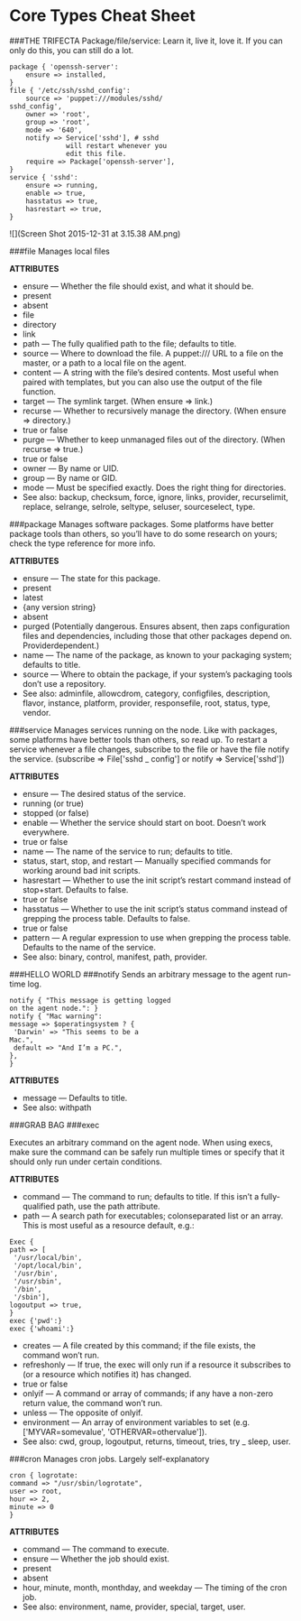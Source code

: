 # Core Types Cheat Sheet

###THE TRIFECTA
Package/file/service: Learn it, live it, love it. If you can
only do this, you can still do a lot.

```
package { 'openssh-server':
    ensure => installed,
}
file { '/etc/ssh/sshd_config':
    source => 'puppet:///modules/sshd/
sshd_config',
    owner => 'root',
    group => 'root',
    mode => '640',
    notify => Service['sshd'], # sshd
              will restart whenever you
              edit this file.
    require => Package['openssh-server'],
}
service { 'sshd':
    ensure => running,
    enable => true,
    hasstatus => true,
    hasrestart => true,
}
```

![](Screen Shot 2015-12-31 at 3.15.38 AM.png)

###file
Manages local files

**ATTRIBUTES**
* ensure — Whether the file should exist, and what it
should be.
* present
* absent
* file
* directory
* link
* path — The fully qualified path to the file; defaults
to title.
* source — Where to download the file. A puppet:///
URL to a file on the master, or a path to a local file on
the agent.
* content — A string with the file’s desired contents.
Most useful when paired with templates, but you can
also use the output of the file function.
* target — The symlink target. (When ensure => link.)
* recurse — Whether to recursively manage the
directory. (When ensure => directory.)
 * true or false
* purge — Whether to keep unmanaged files out of the
directory. (When recurse => true.)
 * true or false
* owner — By name or UID.
* group — By name or GID.
* mode — Must be specified exactly. Does the right thing
for directories.
* See also: backup, checksum, force, ignore,
links, provider, recurselimit, replace,
selrange, selrole, seltype, seluser,
sourceselect, type.

###package
Manages software packages. Some platforms have better
package tools than others, so you’ll have to do some
research on yours; check the type reference for more info.

**ATTRIBUTES**
* ensure — The state for this package.
 * present
 * latest
 * {any version string}
 * absent
 * purged (Potentially dangerous. Ensures absent, then
   zaps configuration files and dependencies, including
   those that other packages depend on. Providerdependent.)
* name — The name of the package, as known to your
packaging system; defaults to title.
* source — Where to obtain the package, if your
system’s packaging tools don’t use a repository.
* See also: adminfile, allowcdrom, category,
configfiles, description, flavor, instance,
platform, provider, responsefile, root,
status, type, vendor.

###service
Manages services running on the node. Like with
packages, some platforms have better tools than others,
so read up. To restart a service whenever a file changes,
subscribe to the file or have the file notify the service.
(subscribe => File['sshd _ config'] or notify
=> Service['sshd'])

**ATTRIBUTES**
* ensure — The desired status of the service.
 * running (or true)
 * stopped (or false)
* enable — Whether the service should start on boot.
Doesn’t work everywhere.
 * true or false
* name — The name of the service to run; defaults
to title.
* status, start, stop, and restart — Manually
specified commands for working around bad init
scripts.
* hasrestart — Whether to use the init script’s restart
command instead of stop+start. Defaults to false.
 * true or false
* hasstatus — Whether to use the init script’s status
command instead of grepping the process table.
Defaults to false.
 * true or false
* pattern — A regular expression to use when
grepping the process table. Defaults to the name of
the service.
* See also: binary, control, manifest, path,
provider.

###HELLO WORLD
###notify
Sends an arbitrary message to the agent run-time log.

```
notify { "This message is getting logged
on the agent node.": }
notify { "Mac warning":
message => $operatingsystem ? {
 'Darwin' => "This seems to be a
Mac.",
 default => "And I’m a PC.",
},
}
```

**ATTRIBUTES**
* message — Defaults to title.
* See also: withpath

###GRAB BAG
###exec

Executes an arbitrary command on the agent node. When
using execs, make sure the command can be safely run
multiple times or specify that it should only run under
certain conditions.

**ATTRIBUTES**
* command — The command to run; defaults to title. If
this isn’t a fully-qualified path, use the path attribute.
* path — A search path for executables; colonseparated
list or an array. This is most useful as a
resource default, e.g.:

```
Exec {
path => [
 '/usr/local/bin',
 '/opt/local/bin',
 '/usr/bin',
 '/usr/sbin',
 '/bin',
 '/sbin'],
logoutput => true,
}
exec {'pwd':}
exec {'whoami':}
```

* creates — A file created by this command; if the file
exists, the command won’t run.
* refreshonly — If true, the exec will only run if a
resource it subscribes to (or a resource which notifies
it) has changed.
 * true or false
* onlyif — A command or array of commands; if any
have a non-zero return value, the command won’t run.
* unless — The opposite of onlyif.
* environment — An array of environment
variables to set (e.g. ['MYVAR=somevalue',
'OTHERVAR=othervalue']).
* See also: cwd, group, logoutput, returns,
timeout, tries, try _ sleep, user.

###cron
Manages cron jobs. Largely self-explanatory

```
cron { logrotate:
command => "/usr/sbin/logrotate",
user => root,
hour => 2,
minute => 0
}
```

**ATTRIBUTES**
* command — The command to execute.
* ensure — Whether the job should exist.
 * present
 * absent
* hour, minute, month, monthday, and weekday
— The timing of the cron job.
* See also: environment, name, provider,
special, target, user.